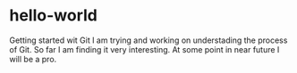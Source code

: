# hello-world
Getting started wit Git
I am trying and working on understading the process of Git. 
So far I am finding it very interesting.
At some point in near future I will be a pro.

